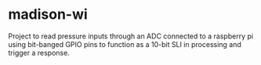 # madison-wi

Project to read pressure inputs through an ADC connected to a raspberry pi using bit-banged GPIO pins to function as a 10-bit SLI in processing and trigger a response.
